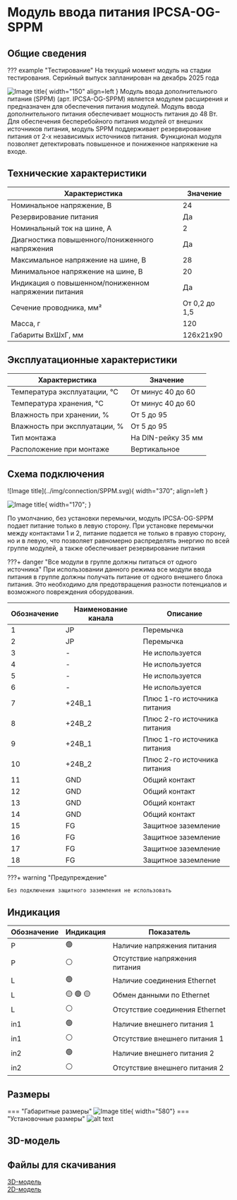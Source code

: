# Модуль ввода питания IPCSA-OG-SPPM

## Общие сведения

??? example "Тестирование"
    На текущий момент модуль на стадии тестирования. Серийный выпуск запланирован на декабрь 2025 года 
<div class="grid cards" markdown>


![Image title](../img/modules/AITR.png){ width="150" align=left  }
Модуль ввода дополнительного питания (SPPM) (арт. IPCSA-OG-SPPM) является модулем расширения и предназначен для обеспечения питания модулей.
Модуль ввода дополнительного питания обеспечивает мощность питания до 48 Вт. Для обеспечения бесперебойного питания модулей от внешних источников питания, модуль SPPM поддерживает резервирование питания от 2-х независимых источников питания.
Функционал модуля позволяет детектировать повышенное и пониженное напряжение на входе.
</div>

## Технические характеристики 
| Характеристика                          | Значение                          |
|-----------------------------------------|-----------------------------------|
| Номинальное напряжение, В               | 24                                |
| Резервирование питания                  | Да                                |
| Номинальный ток на шине, А              | 2                                 |
| Диагностика повышенного/пониженного напряжения | Да                         |
| Максимальное напряжение на шине, В      | 28                                |
| Минимальное напряжение на шине, В       | 20                                |
| Индикация о повышенном/пониженном напряжении питания| Да                    |  
| Сечение проводника, мм²                 | От 0,2 до 1,5                     |
| Масса, г                                | 120                               |
| Габариты ВхШхГ, мм                      | 126х21х90                         |

## Эксплуатационные характеристики
| Характеристика                   | Значение           |
| -------------------------------- | -                  |
| Температура эксплуатации, °С     | От минус 40 до 60  |
| Температура хранения, °С         | От минус 40 до 60  |
| Влажность при хранении, %	       | От 5 до 95         |
| Влажность при эксплуатации, %    | От 5 до 95         |
| Тип монтажа                      | На DIN-рейку 35 мм |
| Расположение при монтаже         | Вертикальное       |

## Схема подключения
<div class="grid cards" markdown>
![Image title](../img/connection/SPPM.svg){ width="370"; align=left  }

![Image title](../img/connection/connector_18pin.png){ width="170";  }
</div>
По умолчанию, без установки перемычки, модуль IPCSA-OG-SPPM подает питание только в левую сторону.
При установке перемычки между контактами 1 и 2, питание подается не только в правую сторону, но и в левую, что позволяет равномерно распределять энергию по всей группе модулей, а также обеспечивает резервирование питания

???+ danger "Все модули в группе должны питаться от одного источника"
    При использовании данного режима все модули ввода питания в группе должны получать питание от одного внешнего блока питания. Это необходимо для предотвращения разности потенциалов и возможного повреждения оборудования.


| Обозначение | Наименование канала | Описание                    |
|-------------|---------------------|-----------------------------|
| 1           | JP                  | Перемычка                   |
| 2           | JP                  | Перемычка                   |
| 3           | -                   | Не используется             |
| 4           | -                   | Не используется             |
| 5           | -                   | Не используется             |
| 6           | -                   | Не используется             |
| 7           | +24В_1              | Плюс 1-го источника питания |
| 8           | +24В_2              | Плюс 2-го источника питания |
| 9           | +24В_1              | Плюс 1-го источника питания |
| 10          | +24В_2              | Плюс 2-го источника питания |
| 11          | GND                 | Общий контакт               |
| 12          | GND                 | Общий контакт               |
| 13          | GND                 | Общий контакт               |
| 14          | GND                 | Общий контакт               |
| 15          | FG                  | Защитное заземление         |
| 16          | FG                  | Защитное заземление         |
| 17          | FG                  | Защитное заземление         |
| 18          | FG                  | Защитное заземление         |

???+ warning "Предупреждение"

    Без подключения защитного заземления не использовать

## Индикация
| Обозначение | Индикация | Показатель |
|------------------|----------------------|---------------------------------------|
| P | :green_circle:| Наличие напряжения питания |
| P | :white_circle:| Отсутствие напряжения питания |
| L | :green_circle:| Наличие соединения Ethernet |
| L | :yellow_circle: :green_circle: :yellow_circle: | Обмен данными по Ethernet |
| L | :white_circle:| Отсутствие соединения Ethernet|
| in1 | :green_circle: | Наличие внешнего питания 1 |
| in1 | :white_circle: | Отсутствие внешнего питания 1 |
| in2 | :green_circle: | Наличие внешнего питания 2 |
| in2 | :white_circle: | Отсутствие внешнего питания 2 |

## Размеры

=== "Габаритные размеры" 
    ![Image title](../img/dimensions/overall_dimensions_extensions.png){ width="580"}
=== "Установочные размеры"
    ![alt text](../img/dimensions/installation_dimensions.png) 

## 3D-модель
<model-viewer src="https://xn--j1abl.online//img/3d/DI.glb"
alt="3D Model"
auto-rotate
camera-controls
poster="https://xn--j1abl.online//img/3d/posterDI.webp"
camera-orbit="160deg 75deg 348m"
field-of-view="30deg"
exposure="0.5"
style="width: 100%; height: 500px;">
</model-viewer>


## Файлы для скачивания   
<a href="/downloads/Module 18-pin.step" download>3D-модель</a>   
<a href="/downloads/Module 18-pin.dwg" download>2D-модель</a>    

